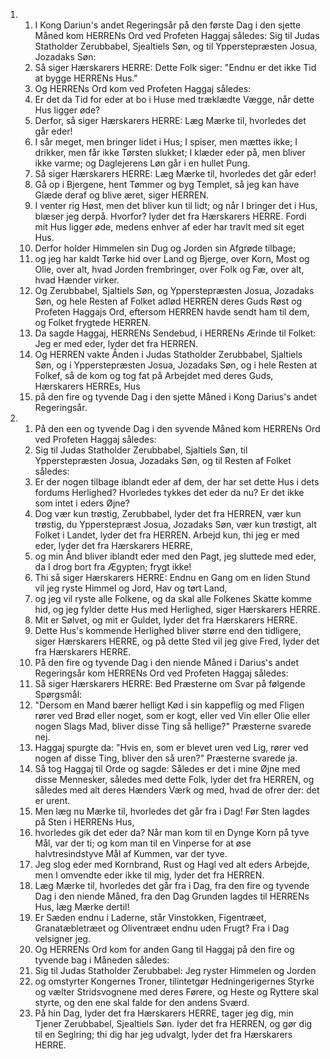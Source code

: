 <ol>
  <li>
    <ol>
      <li>I Kong Dariun's andet Regeringsår på den første Dag i den sjette Måned kom HERRENs Ord ved Profeten Haggaj således: Sig til Judas Statholder Zerubbabel, Sjealtiels Søn, og til Ypperstepræsten Josua, Jozadaks Søn:</li>
      <li>Så siger Hærskarers HERRE: Dette Folk siger: "Endnu er det ikke Tid at bygge HERRENs Hus."</li>
      <li>Og HERRENs Ord kom ved Profeten Haggaj således:</li>
      <li>Er det da Tid for eder at bo i Huse med træklædte Vægge, når dette Hus ligger øde?</li>
      <li>Derfor, så siger Hærskarers HERRE: Læg Mærke til, hvorledes det går eder!</li>
      <li>I sår meget, men bringer lidet i Hus; I spiser, men mættes ikke; I drikker, men får ikke Tørsten slukket; I klæder eder på, men bliver ikke varme; og Daglejerens Løn går i en hullet Pung.</li>
      <li>Så siger Hærskarers HERRE: Læg Mærke til, hvorledes det går eder!</li>
      <li>Gå op i Bjergene, hent Tømmer og byg Templet, så jeg kan have Glæde deraf og blive æret, siger HERREN.</li>
      <li>I venter rig Høst, men det bliver kun til lidt; og når I bringer det i Hus, blæser jeg derpå. Hvorfor? lyder det fra Hærskarers HERRE. Fordi mit Hus ligger øde, medens enhver af eder har travlt med sit eget Hus.</li>
      <li>Derfor holder Himmelen sin Dug og Jorden sin Afgrøde tilbage;</li>
      <li>og jeg har kaldt Tørke hid over Land og Bjerge, over Korn, Most og Olie, over alt, hvad Jorden frembringer, over Folk og Fæ, over alt, hvad Hænder virker.</li>
      <li>Og Zerubbabel, Sjaltiels Søn, og Ypperstepræsten Josua, Jozadaks Søn, og hele Resten af Folket adlød HERREN deres Guds Røst og Profeten Haggajs Ord, eftersom HERREN havde sendt ham til dem, og Folket frygtede HERREN.</li>
      <li>Da sagde Haggaj, HERRENs Sendebud, i HERRENs Ærinde til Folket: Jeg er med eder, lyder det fra HERREN.</li>
      <li>Og HERREN vakte Ånden i Judas Statholder Zerubbabel, Sjaltiels Søn, og i Ypperstepræsten Josua, Jozadaks Søn, og i hele Resten at Folkef, så de kom og tog fat på Arbejdet med deres Guds, Hærskarers HERREs, Hus</li>
      <li>på den fire og tyvende Dag i den sjette Måned i Kong Darius's andet Regeringsår.</li>
    </ol>
  </li>
  <li>
    <ol>
      <li>På den een og tyvende Dag i den syvende Måned kom HERRENs Ord ved Profeten Haggaj således:</li>
      <li>Sig til Judas Statholder Zerubbabel, Sjaltiels Søn, til Ypperstepræsten Josua, Jozadaks Søn, og til Resten af Folket således:</li>
      <li>Er der nogen tilbage iblandt eder af dem, der har set dette Hus i dets fordums Herlighed? Hvorledes tykkes det eder da nu? Er det ikke som intet i eders Øjne?</li>
      <li>Dog vær kun trøstig, Zerubbabel, lyder det fra HERREN, vær kun trøstig, du Ypperstepræst Josua, Jozadaks Søn, vær kun trøstigt, alt Folket i Landet, lyder det fra HERREN. Arbejd kun, thi jeg er med eder, lyder det fra Hærskarers HERRE,</li>
      <li>og min Ånd bliver iblandt eder med den Pagt, jeg sluttede med eder, da I drog bort fra Ægypten; frygt ikke!</li>
      <li>Thi så siger Hærskarers HERRE: Endnu en Gang om en liden Stund vil jeg ryste Himmel og Jord, Hav og tørt Land,</li>
      <li>og jeg vil ryste alle Folkene, og da skal alle Folkenes Skatte komme hid, og jeg fylder dette Hus med Herlighed, siger Hærskarers HERRE.</li>
      <li>Mit er Sølvet, og mit er Guldet, lyder det fra Hærskarers HERRE.</li>
      <li>Dette Hus's kommende Herlighed bliver større end den tidligere, siger Hærskarers HERRE, og på dette Sted vil jeg give Fred, lyder det fra Hærskarers HERRE.</li>
      <li>På den fire og tyvende Dag i den niende Måned i Darius's andet Regeringsår kom HERRENs Ord ved Profeten Haggaj således:</li>
      <li>Så siger Hærskarers HERRE: Bed Præsterne om Svar på følgende Spørgsmål:</li>
      <li>"Dersom en Mand bærer helligt Kød i sin kappeflig og med Fligen rører ved Brød eller noget, som er kogt, eller ved Vin eller Olie eller nogen Slags Mad, bliver disse Ting så hellige?" Præsterne svarede nej.</li>
      <li>Haggaj spurgte da: "Hvis en, som er blevet uren ved Lig, rører ved nogen af disse Ting, bliver den så uren?" Præsterne svarede ja.</li>
      <li>Så tog Haggaj til Orde og sagde: Således er det i mine Øjne med disse Mennesker, således med dette Folk, lyder det fra HERREN, og således med alt deres Hænders Værk og med, hvad de ofrer der: det er urent.</li>
      <li>Men læg nu Mærke til, hvorledes det går fra i Dag! Før Sten lagdes på Sten i HERRENs Hus,</li>
      <li>hvorledes gik det eder da? Når man kom til en Dynge Korn på tyve Mål, var der ti; og kom man til en Vinperse for at øse halvtresindstyve Mål af Kummen, var der tyve.</li>
      <li>Jeg slog eder med Kornbrand, Rust og Hagl ved alt eders Arbejde, men I omvendte eder ikke til mig, lyder det fra HERREN.</li>
      <li>Læg Mærke til, hvorledes det går fra i Dag, fra den fire og tyvende Dag i den niende Måned, fra den Dag Grunden lagdes til HERRENs Hus, læg Mærke dertil!</li>
      <li>Er Sæden endnu i Laderne, står Vinstokken, Figentræet, Granatæbletræet og Oliventræet endnu uden Frugt? Fra i Dag velsigner jeg.</li>
      <li>Og HERRENs Ord kom for anden Gang til Haggaj på den fire og tyvende bag i Måneden således:</li>
      <li>Sig til Judas Statholder Zerubbabel: Jeg ryster Himmelen og Jorden</li>
      <li>og omstyrter Kongernes Troner, tilintetgør Hedningerigernes Styrke og vælter Stridsvognene med deres Førere, og Heste og Ryttere skal styrte, og den ene skal falde for den andens Sværd.</li>
      <li>På hin Dag, lyder det fra Hærskarers HERRE, tager jeg dig, min Tjener Zerubbabel, Sjealtiels Søn. lyder det fra HERREN, og gør dig til en Seglring; thi dig har jeg udvalgt, lyder det fra Hærskarers HERRE.</li>
    </ol>
  </li>
</ol>